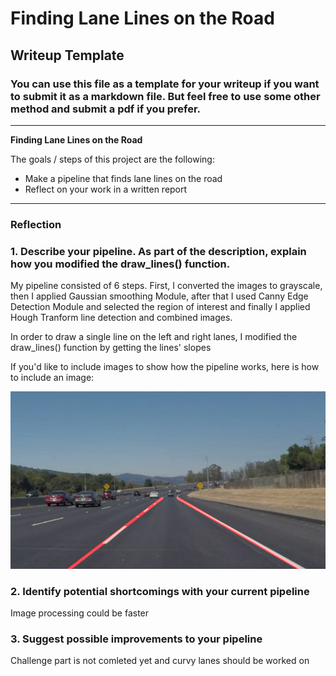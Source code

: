 # **Finding Lane Lines on the Road** 

## Writeup Template

### You can use this file as a template for your writeup if you want to submit it as a markdown file. But feel free to use some other method and submit a pdf if you prefer.

---

**Finding Lane Lines on the Road**

The goals / steps of this project are the following:
* Make a pipeline that finds lane lines on the road
* Reflect on your work in a written report


[//]: # (Image References)

[image1]: ./\test_images_output/solidWhiteCurve.jpg "solidWhiteCurve"
[image1]: ./\test_images_output/solidWhiteRight.jpg "solidWhiteRight"
[image1]: ./\test_images_output/solidYellowCurve.jpg "solidYellowCurve"
[image1]: ./\test_images_output/solidYellowCurve2.jpg "solidYellowCurve2"
[image1]: ./\test_images_output/solidYellowLeft.jpg "solidYellowLeft"
[image1]: ./\test_images_output/whiteCarLaneSwitch.jpg "whiteCarLaneSwitch"

---

### Reflection

### 1. Describe your pipeline. As part of the description, explain how you modified the draw_lines() function.

My pipeline consisted of 6 steps. First, I converted the images to grayscale, then I applied Gaussian smoothing Module, after that I used Canny Edge Detection Module and selected the region of interest and finally I applied Hough Tranform line detection and combined images.

In order to draw a single line on the left and right lanes, I modified the draw_lines() function by getting the lines' slopes

If you'd like to include images to show how the pipeline works, here is how to include an image: 

![alt text][image1]


### 2. Identify potential shortcomings with your current pipeline


Image processing could be faster


### 3. Suggest possible improvements to your pipeline

Challenge part is not comleted yet and curvy lanes should be worked on
